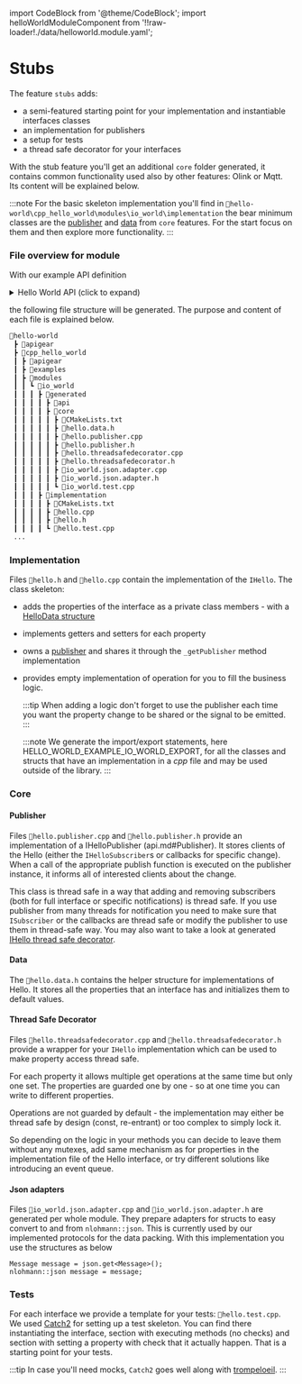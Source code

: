 ﻿---
sidebar_position: 2
---

import CodeBlock from '@theme/CodeBlock';
import helloWorldModuleComponent from '!!raw-loader!./data/helloworld.module.yaml';

# Stubs

The feature `stubs` adds:

- a semi-featured starting point for your implementation and instantiable interfaces classes
- an implementation for publishers
- a setup for tests
- a thread safe decorator for your interfaces

With the stub feature you'll get an additional `core` folder generated, it contains common functionality used also by other features: Olink or Mqtt.
Its content will be explained below.

:::note
For the basic skeleton implementation you'll find in `📂hello-world\cpp_hello_world\modules\io_world\implementation`
the bear minimum classes are the [publisher](stubs#publisher) and [data](stubs#data) from `core` features. For the start focus on them and then explore more functionality.
:::

### File overview for module

With our example API definition

<details>
  <summary>Hello World API (click to expand)</summary>
  <CodeBlock language="yaml" showLineNumbers>{helloWorldModuleComponent}</CodeBlock>
</details>

the following file structure will be generated. The purpose and content of each file is explained below.

```bash {12,23}
📂hello-world
 ┣ 📂apigear
 ┣ 📂cpp_hello_world
 ┃ ┣ 📂apigear
 ┃ ┣ 📂examples
 ┃ ┣ 📂modules
 ┃ ┃ ┗ 📂io_world
 ┃ ┃ ┃ ┣ 📂generated
 ┃ ┃ ┃ ┃ ┣ 📂api
 ┃ ┃ ┃ ┃ ┣ 📂core
 ┃ ┃ ┃ ┃ ┃ ┣ 📜CMakeLists.txt
 ┃ ┃ ┃ ┃ ┃ ┣ 📜hello.data.h
 ┃ ┃ ┃ ┃ ┃ ┣ 📜hello.publisher.cpp
 ┃ ┃ ┃ ┃ ┃ ┣ 📜hello.publisher.h
 ┃ ┃ ┃ ┃ ┃ ┣ 📜hello.threadsafedecorator.cpp
 ┃ ┃ ┃ ┃ ┃ ┣ 📜hello.threadsafedecorator.h
 ┃ ┃ ┃ ┃ ┃ ┣ 📜io_world.json.adapter.cpp
 ┃ ┃ ┃ ┃ ┃ ┣ 📜io_world.json.adapter.h
 ┃ ┃ ┃ ┃ ┃ ┗ 📜io_world.test.cpp
 ┃ ┃ ┃ ┣ 📂implementation
 ┃ ┃ ┃ ┃ ┣ 📜CMakeLists.txt
 ┃ ┃ ┃ ┃ ┣ 📜hello.cpp
 ┃ ┃ ┃ ┃ ┣ 📜hello.h
 ┃ ┃ ┃ ┃ ┗ 📜hello.test.cpp
 ...
```

### Implementation

Files `📜hello.h` and `📜hello.cpp` contain the implementation of the `IHello`.
The class skeleton:

- adds the properties of the interface as a private class members - with a [HelloData structure](stubs#data)
- implements getters and setters for each property
- owns a [publisher](stubs#publisher) and shares it through the `_getPublisher` method implementation
- provides empty implementation of operation for you to fill the business logic.

  :::tip
  When adding a logic don't forget to use the publisher each time you want the property change to be shared or the signal to be emitted.
  :::

  :::note
  We generate the import/export statements, here HELLO\_WORLD\_EXAMPLE\_IO\_WORLD\_EXPORT, for all the classes and structs that have an implementation in a _cpp_ file and may be used outside of the library.
  :::

### Core

#### Publisher

Files `📜hello.publisher.cpp` and `📜hello.publisher.h` provide an implementation of a IHelloPublisher (api.md#Publisher).
It stores clients of the Hello (either the `IHelloSubscriber`s or callbacks for specific change). When a call of the appropriate publish function is executed on the publisher instance, it informs all of interested clients about the change.

This class is thread safe in a way that adding and removing subscribers (both for full interface or specific notifications) is thread safe.
If you use publisher from many threads for notification you need to make sure that `ISubscriber` or the callbacks are thread safe or modify the publisher to use them in thread-safe way. You may also want to take a look at generated [IHello thread safe decorator](stubs#thread-safe-decorator).

#### Data

The `📜hello.data.h` contains the helper structure for implementations of Hello. It stores all the properties that an interface has and initializes them to default values.

#### Thread Safe Decorator

Files `📜hello.threadsafedecorator.cpp` and `📜hello.threadsafedecorator.h` provide a wrapper for your `IHello` implementation which can be used to make property access thread safe.

For each property it allows multiple get operations at the same time but only one set. The properties are guarded one by one - so at one time you can write to different properties.

Operations are not guarded by default - the implementation may either be thread safe by design (const, re-entrant) or too complex to simply lock it.

So depending on the logic in your methods you can decide to leave them without any mutexes, add same mechanism as for properties in the implementation file of the Hello interface, or try different solutions like introducing an event queue.

#### Json adapters

Files `📜io_world.json.adapter.cpp` and `📜io_world.json.adapter.h` are generated per whole module.
They prepare adapters for structs to easy convert to and from `nlohmann::json`. This is currently used by our implemented protocols for the data packing.
With this implementation you use the structures as below

```
Message message = json.get<Message>();
nlohmann::json message = message;
```

### Tests

For each interface we provide a template for your tests: `📜hello.test.cpp`. We used [Catch2](https://github.com/catchorg/Catch2) for setting up a test skeleton.
You can find there instantiating the interface, section with executing methods (no checks) and section with setting a property with check that it actually happen.
That is a starting point for your tests.

:::tip
In case you'll need mocks, `Catch2` goes well along with [trompeloeil](https://github.com/rollbear/trompeloeil).
:::
